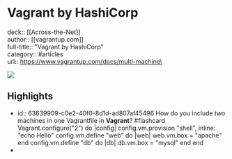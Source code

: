 # Vagrant by HashiCorp

deck:: [[Across-the-Net]]\
author:: [[vagrantup.com]]\
full-title:: "Vagrant by HashiCorp"\
category:: #articles\
url:: https://www.vagrantup.com/docs/multi-machine\

![](https://readwise-assets.s3.amazonaws.com/static/images/article1.be68295a7e40.png)
## Highlights
- id:: 63639909-c0e2-40f0-8d1d-ad807af45496
   How do you include *two* machines in one Vagrantfile in **Vagrant**? #flashcard 
    Vagrant.configure("2") do |config|
     config.vm.provision "shell", inline: "echo Hello"
     config.vm.define "web" do |web|
     web.vm.box = "apache"
     end
     config.vm.define "db" do |db|
     db.vm.box = "mysql"
     end
     end
-